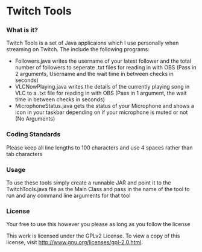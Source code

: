 Twitch Tools
====================================

### What is it?

Twitch Tools is a set of Java applicaions which I use personally when streaming on Twitch. The include the following programs:

- Followers.java writes the username of your latest follower and the total number of followers to seperate .txt files for reading in with OBS (Pass in 2 arguments, Username and the wait time in between checks in seconds)
- VLCNowPlaying.java writes the details of the currently playing song in VLC to a .txt file for reading in with OBS (Pass in 1 argument, the wait time in between checks in seconds)
- MicrophoneStatus.java gets the status of your Microphone and shows a icon in your taskbar depending on if your microphone is muted or not (No Arguments)

### Coding Standards

Please keep all line lengths to 100 characters and use 4 spaces rather than tab characters

### Usage

To use these tools simply create a runnable JAR and point it to the TwitchTools.java file as the Main Class and pass in the name of the tool to run and any command line arguments for that tool

### License

Your free to use this however you please as long as you follow the license

This work is licensed under the GPLv2 License. To view a copy of this license, visit http://www.gnu.org/licenses/gpl-2.0.html.
